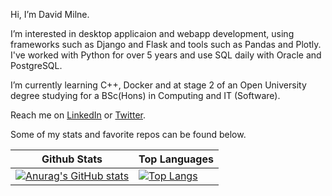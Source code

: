 Hi, I’m  David Milne.

I’m interested in desktop applicaion and webapp development, using frameworks such as Django and Flask and tools such as Pandas and Plotly. I've worked with Python for over 5 years and use SQL daily with Oracle and PostgreSQL.

I’m currently learning C++, Docker and at stage 2 of an Open University degree studying for a BSc(Hons) in Computing and IT (Software).

Reach me on [LinkedIn](https://www.linkedin.com/in/david-milne-a508696a/) or [Twitter](https://twitter.com/DavidMilne5).

Some of my stats and favorite repos can be found below.

<!---
DaveM86/DaveM86 is a ✨ special ✨ repository because its `README.md` (this file) appears on your GitHub profile.
You can click the Preview link to take a look at your changes.
--->
| Github Stats | Top Languages |
| --- | --- |
| [![Anurag's GitHub stats](https://github-readme-stats.vercel.app/api?username=davem86&theme=onedark&hide=contribs,prs)](https://github.com/anuraghazra/github-readme-stats) | [![Top Langs](https://github-readme-stats.vercel.app/api/top-langs/?username=davem86&layout=compact&theme=onedark)](https://github.com/anuraghazra/github-readme-stats) |

<!---
[![Readme Card](https://github-readme-stats.vercel.app/api/pin/?username=davem86&repo=Status_Dashboard&theme=radical)](https://github.com/anuraghazra/github-readme-stats)  
[![Readme Card](https://github-readme-stats.vercel.app/api/pin/?username=davem86&repo=Authentication&theme=radical)](https://github.com/anuraghazra/)
--->

<!---
#alternative way to layout images
<a href="https://github.com/anuraghazra/github-readme-stats">
  <img align="center" src="https://github-readme-stats.vercel.app/api?username=davem86&theme=radical" />
</a>
<a href="https://github.com/anuraghazra/convoychat">
  <img align="center" src="https://github-readme-stats.vercel.app/api/top-langs/?username=davem86&layout=compact&theme=radical"/>
</a>
--->
